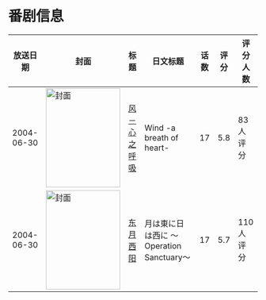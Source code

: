 # 番剧信息

|放送日期|封面|标题|日文标题|话数|评分|评分人数|
|---|---|---|---|---|---|---|
|2004-06-30|<img src="//lain.bgm.tv/pic/cover/c/be/a6/6609_422O7.jpg" alt="封面" style="width:150px;height:200px;object-fit:cover;">|[风－心之呼吸](https://bangumi.tv/subject/6609)|Wind -a breath of heart-|17|5.8|83人评分|
|2004-06-30|<img src="//lain.bgm.tv/pic/cover/c/18/46/22988_9RGrz.jpg" alt="封面" style="width:150px;height:200px;object-fit:cover;">|[东月西阳](https://bangumi.tv/subject/22988)|月は東に日は西に 〜Operation Sanctuary〜|17|5.7|110人评分|
